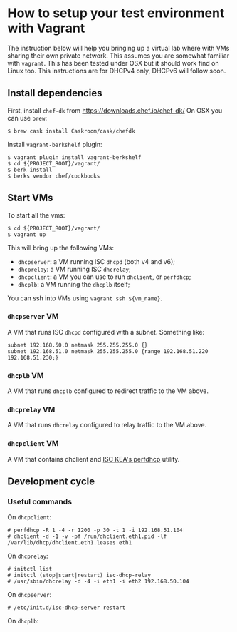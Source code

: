 # How to setup your test environment with Vagrant

The instruction below will help you bringing up a virtual lab where with VMs
sharing their own private network.
This assumes you are somewhat familiar with `vagrant`.
This has been tested under OSX but it should work find on Linux too.
This instructions are for DHCPv4 only, DHCPv6 will follow soon.

## Install dependencies

First, install `chef-dk` from https://downloads.chef.io/chef-dk/ 
On OSX you can use `brew`:

```
$ brew cask install Caskroom/cask/chefdk
```

Install `vagrant-berkshelf` plugin:

```
$ vagrant plugin install vagrant-berkshelf
$ cd ${PROJECT_ROOT}/vagrant/
$ berk install
$ berks vendor chef/cookbooks
```

## Start VMs

To start all the vms:

```
$ cd ${PROJECT_ROOT}/vagrant/
$ vagrant up
```

This will bring up the following VMs:

* `dhcpserver`: a VM running ISC `dhcpd` (both v4 and v6);
* `dhcprelay`: a VM running ISC `dhcrelay`;
* `dhcpclient`: a VM you can use to run `dhclient`, or `perfdhcp`;
* `dhcplb`: a VM running the `dhcplb` itself;


You can ssh into VMs using `vagrant ssh ${vm_name}`.

### `dhcpserver` VM

A VM that runs ISC `dhcpd` configured with a subnet. Something like:

```
subnet 192.168.50.0 netmask 255.255.255.0 {} 
subnet 192.168.51.0 netmask 255.255.255.0 {range 192.168.51.220 192.168.51.230;}
```

### `dhcplb` VM

A VM that runs `dhcplb` configured to redirect traffic to the VM above.

### `dhcprelay` VM

A VM that runs `dhcrelay` configured to relay traffic to the VM above.

### `dhcpclient` VM

A VM that contains dhclient and [ISC KEA's
perfdhcp](https://kea.isc.org/wiki/DhcpBenchmarking) utility.

## Development cycle

### Useful commands

On `dhcpclient`:

```
# perfdhcp -R 1 -4 -r 1200 -p 30 -t 1 -i 192.168.51.104
# dhclient -d -1 -v -pf /run/dhclient.eth1.pid -lf /var/lib/dhcp/dhclient.eth1.leases eth1
```

On `dhcprelay`:

```
# initctl list
# initctl (stop|start|restart) isc-dhcp-relay
# /usr/sbin/dhcrelay -d -4 -i eth1 -i eth2 192.168.50.104
```

On `dhcpserver`:

```
# /etc/init.d/isc-dhcp-server restart
```

On `dhcplb`:

